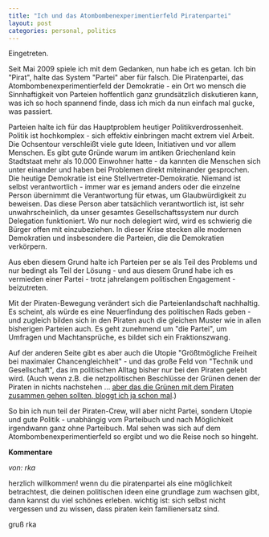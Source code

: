 ```yaml
---
title: "Ich und das Atombombenexperimentierfeld Piratenpartei"
layout: post
categories: personal, politics
---
```

Eingetreten.

Seit Mai 2009 spiele ich mit dem Gedanken, nun habe ich es getan.
Ich bin "Pirat", halte das System "Partei" aber für falsch. Die Piratenpartei, das Atombombenexperimentierfeld der Demokratie - ein Ort wo mensch die Sinnhaftigkeit von Parteien hoffentlich ganz grundsätzlich diskutieren kann, was ich so hoch spannend finde, dass ich mich da nun einfach mal gucke, was passiert.

Parteien halte ich für das Hauptproblem heutiger Politikverdrossenheit. Politik ist hochkomplex - sich effektiv einbringen macht extrem viel Arbeit. Die Ochsentour verschleißt viele gute Ideen, Initiativen und vor allem Menschen.
Es gibt gute Gründe warum im antiken Griechenland kein Stadtstaat mehr als 10.000 Einwohner hatte - da kannten die Menschen sich unter einander und haben bei Problemen direkt miteinander gesprochen. Die heutige Demokratie ist eine Stellvertreter-Demokratie. Niemand ist selbst verantwortlich - immer war es jemand anders oder die einzelne Person übernimmt die Verantwortung für etwas, um Glaubwürdigkeit zu beweisen. Das diese Person aber tatsächlich verantwortlich ist, ist sehr unwahrscheinlich, da unser gesamtes Gesellschaftssystem nur durch Delegation funktioniert.
Wo nur noch delegiert wird, wird es schwierig die Bürger offen mit einzubeziehen. In dieser Krise stecken alle modernen Demokratien und insbesondere die Parteien, die die Demokratien verkörpern.

Aus eben diesem Grund halte ich Parteien per se als Teil des Problems und nur bedingt als Teil der Lösung - und aus diesem Grund habe ich es vermieden einer Partei - trotz jahrelangem politischen Engagement - beizutreten.

Mit der Piraten-Bewegung verändert sich die Parteienlandschaft nachhaltig. Es scheint, als würde es eine Neuerfindung des politischen Rads geben - und zugleich bilden sich in den Piraten auch die gleichen Muster wie in allen bisherigen Parteien auch. Es geht zunehmend um "die Partei", um Umfragen und Machtansprüche, es bildet sich ein Fraktionszwang.

Auf der anderen Seite gibt es aber auch die Utopie "Größtmögliche Freiheit bei maximaler Chancengleichheit" - und das große Feld von "Technik und Gesellschaft", das im politischen Alltag bisher nur bei den Piraten gelebt wird. (Auch wenn z.B. die netzpolitischen Beschlüsse der Grünen denen der Piraten in nichts nachstehen … <a href="http://zweifeln.org/die-grunen-haben-gewonnen-und-sollten-mit-den-piraten-zusammengehen/">aber das die Grünen mit dem Piraten zusammen gehen sollten, bloggt ich ja schon mal</a>.)

So bin ich nun teil der Piraten-Crew, will aber nicht Partei, sondern Utopie und gute Politik - unabhängig vom Parteibuch und nach Möglichkeit irgendwann ganz ohne Parteibuch. Mal sehen was sich auf dem Atombombenexperimentierfeld so ergibt und wo die Reise noch so hingeht.
		

__Kommentare__
			
_von: rka_
			
herzlich willkommen!
wenn du die piratenpartei als eine möglichkeit betrachtest, die deinen politischen ideen eine grundlage zum wachsen gibt, dann kannst du viel schönes erleben.
wichtig ist: sich selbst nicht vergessen und zu wissen, dass piraten kein familienersatz sind.

gruß
rka

